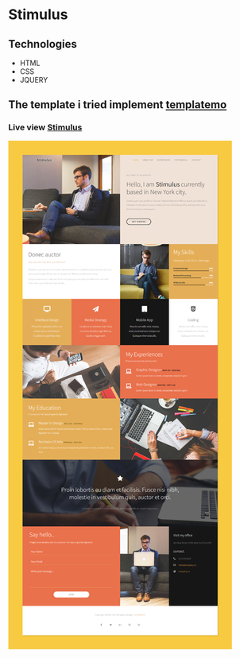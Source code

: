 # Stimulus

## Technologies
* HTML
* CSS
* JQUERY

## The template i tried implement [templatemo](https://templatemo.com/live/templatemo_498_stimulus)

### Live view [Stimulus](https://mustafa-hameed199.github.io/Template_7/?target="_blank")

![view Website](https://github.com/Mustafa-hameed199/Template_7/blob/main/images/Stimulus.png?raw=true)
